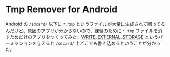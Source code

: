 # Tmp Remover for Android

Android の `/sdcard/` 以下に `*.tmp` というファイルが大量に生成されて困ってるんだけど、原因のアプリが分からないので、練習のために `*.tmp` ファイルを消すためだけのアプリをつくってみた。[WRITE_EXTERNAL_STORAGE](https://developer.android.com/reference/android/Manifest.permission.html?hl=ja#WRITE_EXTERNAL_STORAGE) というパーミッションを与えると `/sdcard/` 上どこでも書き込めるということが分かった。
